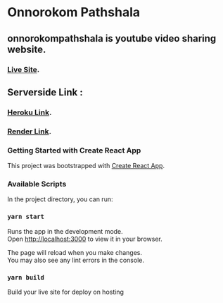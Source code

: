 # Onnorokom Pathshala

## onnorokompathshala is youtube video sharing website.

### [Live Site](https://onnorokompathshala.vercel.app/).

## Serverside Link : 
### [Heroku Link](https://onnorokompathshala.herokuapp.com/).
### [Render Link](https://onnorokompathshala.onrender.com).



### Getting Started with Create React App

This project was bootstrapped with [Create React App](https://github.com/facebook/create-react-app).

### Available Scripts

In the project directory, you can run:

### `yarn start`

Runs the app in the development mode.\
Open [http://localhost:3000](http://localhost:3000) to view it in your browser.

The page will reload when you make changes.\
You may also see any lint errors in the console.

### `yarn build`
Build your live site for deploy on hosting